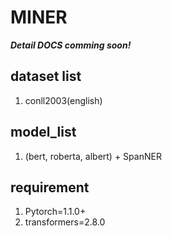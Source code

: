 # MINER
_**Detail DOCS comming soon!**_

## dataset list

1. conll2003(english)

## model_list

1. (bert, roberta, albert) + SpanNER

## requirement

1. Pytorch=1.1.0+
2. transformers=2.8.0

